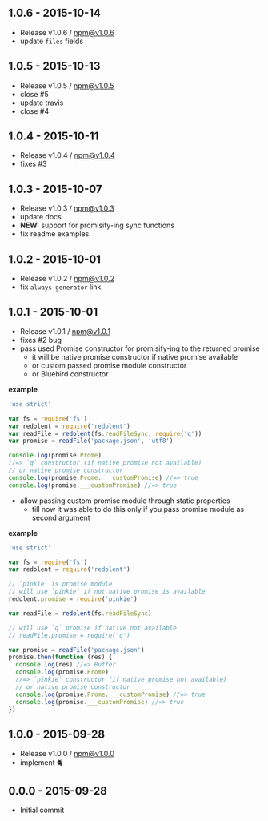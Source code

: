 

## 1.0.6 - 2015-10-14
- Release v1.0.6 / npm@v1.0.6
- update `files` fields

## 1.0.5 - 2015-10-13
- Release v1.0.5 / npm@v1.0.5
- close #5
- update travis
- close #4

## 1.0.4 - 2015-10-11
- Release v1.0.4 / npm@v1.0.4
- fixes #3

## 1.0.3 - 2015-10-07
- Release v1.0.3 / npm@v1.0.3
- update docs
- **NEW:** support for promisify-ing sync functions
- fix readme examples

## 1.0.2 - 2015-10-01
- Release v1.0.2 / npm@v1.0.2
- fix `always-generator` link

## 1.0.1 - 2015-10-01
- Release v1.0.1 / npm@v1.0.1
- fixes #2 bug
- pass used Promise constructor for promisify-ing to the returned promise
  + it will be native promise constructor if native promise available
  + or custom passed promise module constructor
  + or Bluebird constructor

**example**

```js
'use strict'

var fs = require('fs')
var redolent = require('redolent')
var readFile = redolent(fs.readFileSync, require('q'))
var promise = readFile('package.json', 'utf8')

console.log(promise.Prome)
//=> `q` constructor (if native promise not available)
// or native promise constructor
console.log(promise.Prome.___customPromise) //=> true
console.log(promise.___customPromise) //=> true
```

- allow passing custom promise module through static properties
  + till now it was able to do this only if you pass promise module as second argument

**example**

```js
'use strict'

var fs = require('fs')
var redolent = require('redolent')

// `pinkie` is promise module
// will use `pinkie` if not native promise is available
redolent.promise = require('pinkie')

var readFile = redolent(fs.readFileSync)

// will use `q` promise if native not available
// readFile.promise = require('q')

var promise = readFile('package.json')
promise.then(function (res) {
  console.log(res) //=> Buffer
  console.log(promise.Prome)
  //=> `pinkie` constructor (if native promise not available)
  // or native promise constructor
  console.log(promise.Prome.___customPromise) //=> true
  console.log(promise.___customPromise) //=> true
})
```

## 1.0.0 - 2015-09-28
- Release v1.0.0 / npm@v1.0.0
- implement :cat2:

## 0.0.0 - 2015-09-28
- Initial commit